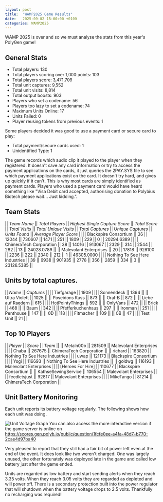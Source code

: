 ```yaml
---
layout: post
title:  "WAMP2025 Game Results"
date:   2025-09-02 15:00:00 +0100
categories: WAMP2025
---
```


WAMP 2025 is over and so we must analyse the stats from this year's PolyGen game!

## General Stats

- Total players: 130
- Total players scoring over 1,000 points: 103
- Total players score: 3,471,709
- Total unit captures: 9,552
- Total unit visits: 8,814
- Total output boosts: 903
- Players who set a codename: 56
- Players too lazy to set a codename: 74
- Maximum Units Online: 17
- Units Failed: 0
- Player reusing tokens from previous events: 1

Some players decided it was good to use a payment card or secure card to play:
- Total payment/secure cards used: 1
- Unidentified Type: 1

The game records which audio clip it played to the player when they registered.  It doesn't save any card information or try to access the payment applications on the cards, it just queries the 2PAY.SYS file to see which payment applications exist on the card.  It doesn't try hard, and gives up quickly if it can't.  This is why most cards are simply identified as payment cards.  Players who used a payment card would have heard something like "Visa Debit card accepted, authorising donation to Polybius Biotech please wait... Just kidding.".

## Team Stats

|| *Team Name* || *Total Players* || *Highest Single Capture Score* || *Total Score* || *Total Visits* || *Total Unique Visits* || *Total Captures* || *Unique Captures* || *Units Found* || *Average Player Score* ||
|| Blackspire Consortium || 36 || 12044 || 730607 || 1471 || 251 || 1809 || 229 || 0 || 20294.6389 || 
|| ChimeraTech Corporation || 38 || 14016 || 913067 || 2329 || 314 || 2544 || 282 || 13 || 24028.0789 || 
|| Malevolant Enterprises || 20 || 17818 || 926100 || 2236 || 222 || 2340 || 212 || 1 || 46305.0000 || 
|| Nothing To See Here Industries || 39 || 6938 || 901935 || 2778 || 356 || 2859 || 334 || 3 || 23126.5385 || 


## Units by total captures.

|| *Name* || *Captures* ||
|| Tiefgarage  || 1909 || 
|| Sonnendeck || 1394 || 
|| Ultra Violett || 1025 || 
|| Poseidons Kuss || 873 || 
|| Oral-B || 872 || 
|| Liebe auf Raedern || 615 || 
|| HotPointyThings || 592 || 
|| OnlyVans || 472 || 
|| Brick || 468 || 
|| Baum || 342 || 
|| Pfefferkuchenhaus || 297 || 
|| Ironman || 251 || 
|| Penthouse  || 147 || 
|| 0D || 118 || 
|| Fitmacher || 109 || 
|| 0B || 47 || 
|| Test Unit || 21 || 




## Top 10 Players

|| *Player* || *Score* || *Team* ||
|| Metaln00b || 281509 || Malevolant Enterprises || 
|| Chaba || 267675 || ChimeraTech Corporation || 
|| richard || 163820 || Nothing To See Here Industries || 
|| uwap || 121173 || Blackspire Consortium || 
|| Yogi || 116693 || Nothing To See Here Industries || 
|| goldwg || 116193 || Malevolant Enterprises || 
|| [Heroes For Hire] || 110677 || Blackspire Consortium || 
|| KathseSewingService || 106554 || Malevolant Enterprises || 
|| feedletsjust || 92817 || Malevolant Enterprises || 
|| MikeTango || 81214 || ChimeraTech Corporation || 



## Unit Battery Monitoring

Each unit reports its battery voltage regularly.  The following shows how each unit was doing.

![Unit Voltage Graph](https://gen.polyb.io/assets/img/WAMP2025-Voltages.png "Unit Voltage History")
You can also access the more interactive version if the game server is online on <https://scores.gen.polyb.io/public/question/1fcfe0ee-a4fa-48d7-b770-2cae4d97ba40>

Very pleased to report that they still had a fair bit of power left even at the end of the event.  It does look like two weren't charged.  One was largely unused, the other fortunately was deployed late in the game and called low battery just after the game ended.

Units are regarded as low battery and start sending alerts when they reach 3.35 volts.  When they reach 3.05 volts they are regarded as depleted and will power off.  There is a secondary protection built into the power regulator that will shutdown when the battery voltage drops to 2.5 volts.  Thankfully no recharging was required!

